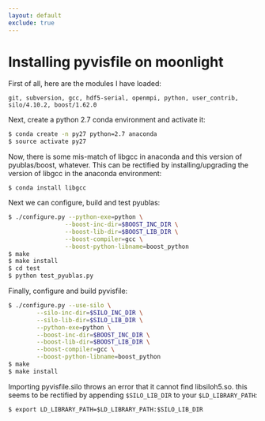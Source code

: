 ```yaml
---
layout: default
exclude: true
---
```


# Installing pyvisfile on moonlight

First of all, here are the modules I have loaded:

`git, subversion, gcc, hdf5-serial, openmpi, python, user_contrib, silo/4.10.2,
boost/1.62.0`

Next, create a python 2.7 conda environment and activate it:

~~~bash
$ conda create -n py27 python=2.7 anaconda
$ source activate py27
~~~

Now, there is some mis-match of libgcc in anaconda and this version
of pyublas/boost, whatever. This can be rectified by installing/upgrading
the version of libgcc in the anaconda environment:

`$ conda install libgcc`

Next we can configure, build and test pyublas:

~~~bash
$ ./configure.py --python-exe=python \
			    --boost-inc-dir=$BOOST_INC_DIR \
			    --boost-lib-dir=$BOOST_LIB_DIR \
			    --boost-compiler=gcc \
			    --boost-python-libname=boost_python
$ make
$ make install
$ cd test
$ python test_pyublas.py
~~~

Finally, configure and build pyvisfile:

~~~bash
$ ./configure.py --use-silo \
		--silo-inc-dir=$SILO_INC_DIR \
		--silo-lib-dir=$SILO_LIB_DIR \
		--python-exe=python \
		--boost-inc-dir=$BOOST_INC_DIR \
		--boost-lib-dir=$BOOST_LIB_DIR \
		--boost-compiler=gcc \
		--boost-python-libname=boost_python
$ make
$ make install
~~~

Importing pyvisfile.silo throws an error that it cannot find
libsiloh5.so. this seems to be rectified by appending `$SILO_LIB_DIR` to your
`$LD_LIBRARY_PATH`:

`$ export LD_LIBRARY_PATH=$LD_LIBRARY_PATH:$SILO_LIB_DIR`
